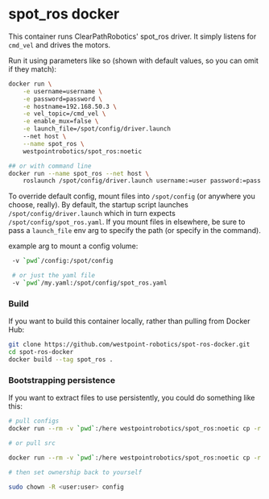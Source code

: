 # spot_ros docker

This container runs ClearPathRobotics' spot_ros driver.
It simply listens for `cmd_vel` and drives the motors.

Run it using parameters like so (shown with default values, so you can omit if they match):

```bash
docker run \
    -e username=username \
    -e password=password \
    -e hostname=192.168.50.3 \
    -e vel_topic=/cmd_vel \
    -e enable_mux=false \
    -e launch_file=/spot/config/driver.launch
    --net host \
    --name spot_ros \
    westpointrobotics/spot_ros:noetic

## or with command line
docker run --name spot_ros --net host \
    roslaunch /spot/config/driver.launch username:=user password:=pass #etc.

```

To override default config, mount files into `/spot/config` (or anywhere you choose, really).
By default, the startup script launches `/spot/config/driver.launch`
which in turn expects `/spot/config/spot_ros.yaml`.
If you mount files in elsewhere, be sure to pass a `launch_file` env arg to specify the path (or specify in the command).

example arg to mount a config volume:
```bash
 -v `pwd`/config:/spot/config

 # or just the yaml file
 -v `pwd`/my.yaml:/spot/config/spot_ros.yaml
```

### Build
If you want to build this container locally, rather than pulling from Docker Hub:

```bash
git clone https://github.com/westpoint-robotics/spot-ros-docker.git
cd spot-ros-docker
docker build --tag spot_ros .
```

### Bootstrapping persistence

If you want to extract files to use persistently, you could do something like this:

```bash
# pull configs
docker run --rm -v `pwd`:/here westpointrobotics/spot_ros:noetic cp -r config /here

# or pull src 

docker run --rm -v `pwd`:/here westpointrobotics/spot_ros:noetic cp -r src/spot_ros /here

# then set ownership back to yourself

sudo chown -R <user:user> config

```
